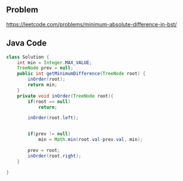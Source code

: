## Problem
https://leetcode.com/problems/minimum-absolute-difference-in-bst/

## Java Code

```java
class Solution {
    int min = Integer.MAX_VALUE;
    TreeNode prev = null;
    public int getMinimumDifference(TreeNode root) {
        inOrder(root);
        return min;
    }
    private void inOrder(TreeNode root){
        if(root == null)
            return;

        inOrder(root.left);


        if(prev != null)
            min = Math.min(root.val-prev.val, min);

        prev = root;
        inOrder(root.right);
    }

}
```